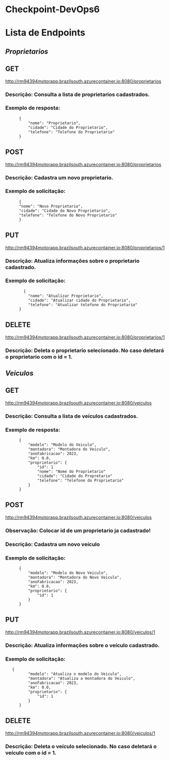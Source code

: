 # Checkpoint-DevOps6

# Lista de Endpoints
## ***Proprietarios***
## GET 
http://rm94394motorapp.brazilsouth.azurecontainer.io:8080/proprietarios
### Descrição: Consulta a lista de proprietarios cadastrados.
### Exemplo de resposta:
          
          {
              "nome": "Proprietario",
              "cidade": "Cidade do Proprietario",
              "telefone": "Telefone do Proprietario"
          }


## POST
http://rm94394motorapp.brazilsouth.azurecontainer.io:8080/proprietarios
### Descrição: Cadastra um novo proprietario.
### Exemplo de solicitação:

          {
          "nome": "Novo Proprietario",
          "cidade": "Cidade do Novo Proprietario",
          "telefone": "Telefone do Novo Proprietario"
          }



## PUT 
http://rm94394motorapp.brazilsouth.azurecontainer.io:8080/proprietarios/1
### Descrição: Atualiza informações sobre o proprietario cadastrado.
### Exemplo de solicitação:

            {
              "nome": "Atualizar Proprietario",
              "cidade": "Atualizar cidade do Proprietario",
              "telefone": "Atualizar telefone do Proprietario"
          }



## DELETE 
http://rm94394motorapp.brazilsouth.azurecontainer.io:8080/proprietarios/1
### Descrição: Deleta o proprietario selecionado. No caso deletará o proprietario com o id = 1.
## ***Veiculos***
## GET 
http://rm94394motorapp.brazilsouth.azurecontainer.io:8080/veiculos
### Descrição: Consulta a lista de veículos cadastrados. 
### Exemplo de resposta:
          
          {
              "modelo": "Modelo do Veiculo",
              "montadora": "Montadora do Veiculo",
              "anoFabricacao": 2023,
              "km": 0.0,
              "proprietario": {
                  "id": 1
                  "nome": "Nome do Proprietario"
                  "cidade": "Cidade do Propretario"
                  "telefone": "Telefone do Proprietario"
              }
          }
          

## POST
http://rm94394motorapp.brazilsouth.azurecontainer.io:8080/veiculos
### Observação: Colocar id de um proprietario ja cadastrado!
### Descrição: Cadastra um novo veículo
### Exemplo de solicitação:

          {
              "modelo": "Modelo do Novo Veiculo",
              "montadora": "Montadora do Novo Veiculo",
              "anoFabricacao": 2023,
              "km": 0.0,
              "proprietario": {
                  "id": 1
              }
          }


## PUT 
http://rm94394motorapp.brazilsouth.azurecontainer.io:8080/veiculos/1
### Descrição: Atualiza informações sobre o veículo cadastrado.
### Exemplo de solicitação:

       {
              "modelo": "Atualiza o modelo do Veiculo",
              "montadora": "Atualiza a montadora do Veiculo",
              "anoFabricacao": 2023,
              "km": 0.0,
              "proprietario": {
                  "id": 1
              }
          }


## DELETE 
http://rm94394motorapp.brazilsouth.azurecontainer.io:8080/veiculos/1
### Descrição: Deleta o veículo selecionado. No caso deletará o veículo com o id = 1.

